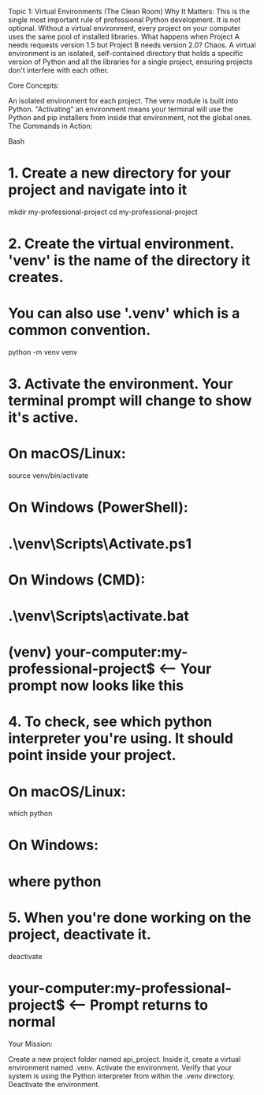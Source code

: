 Topic 1: Virtual Environments (The Clean Room)
Why It Matters: This is the single most important rule of professional Python development. It is not optional. Without a virtual environment, every project on your computer uses the same pool of installed libraries. What happens when Project A needs requests version 1.5 but Project B needs version 2.0? Chaos. A virtual environment is an isolated, self-contained directory that holds a specific version of Python and all the libraries for a single project, ensuring projects don't interfere with each other.

Core Concepts:

An isolated environment for each project.
The venv module is built into Python.
"Activating" an environment means your terminal will use the Python and pip installers from inside that environment, not the global ones.
The Commands in Action:

Bash

# 1. Create a new directory for your project and navigate into it
mkdir my-professional-project
cd my-professional-project

# 2. Create the virtual environment. 'venv' is the name of the directory it creates.
#    You can also use '.venv' which is a common convention.
python -m venv venv

# 3. Activate the environment. Your terminal prompt will change to show it's active.
#    On macOS/Linux:
source venv/bin/activate
#    On Windows (PowerShell):
#    .\venv\Scripts\Activate.ps1
#    On Windows (CMD):
#    .\venv\Scripts\activate.bat

# (venv) your-computer:my-professional-project$ <-- Your prompt now looks like this

# 4. To check, see which python interpreter you're using. It should point inside your project.
#    On macOS/Linux:
which python
#    On Windows:
#    where python

# 5. When you're done working on the project, deactivate it.
deactivate

# your-computer:my-professional-project$ <-- Prompt returns to normal
Your Mission:

Create a new project folder named api_project.
Inside it, create a virtual environment named .venv.
Activate the environment.
Verify that your system is using the Python interpreter from within the .venv directory.
Deactivate the environment.
